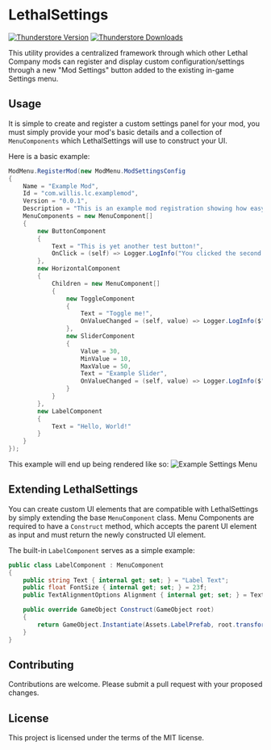 # LethalSettings

[![Thunderstore Version](https://img.shields.io/thunderstore/v/willis81808/LethalSettings?style=for-the-badge&logo=thunderstore&logoColor=white)](https://thunderstore.io/c/lethal-company/p/willis81808/LethalSettings/)
[![Thunderstore Downloads](https://img.shields.io/thunderstore/dt/willis81808/LethalSettings?style=for-the-badge&logo=thunderstore&logoColor=white)](https://thunderstore.io/c/lethal-company/p/willis81808/LethalSettings/)

This utility provides a centralized framework through which other Lethal Company mods can register and display custom configuration/settings through a new "Mod Settings" button added to the existing in-game Settings menu.

## Usage

It is simple to create and register a custom settings panel for your mod, you must simply provide your mod's basic details and a collection of `MenuComponents` which LethalSettings will use to construct your UI.

Here is a basic example:
```cs
ModMenu.RegisterMod(new ModMenu.ModSettingsConfig
{
    Name = "Example Mod",
    Id = "com.willis.lc.examplemod",
    Version = "0.0.1",
    Description = "This is an example mod registration showing how easy it can be to give your mod configuration a vanilla-like feel!",
    MenuComponents = new MenuComponent[]
    {
        new ButtonComponent
        {
            Text = "This is yet another test button!",
            OnClick = (self) => Logger.LogInfo("You clicked the second test button!")
        },
        new HorizontalComponent
        {
            Children = new MenuComponent[]
            {
                new ToggleComponent
                {
                    Text = "Toggle me!",
                    OnValueChanged = (self, value) => Logger.LogInfo($"New value: {value}")
                },
                new SliderComponent
                {
                    Value = 30,
                    MinValue = 10,
                    MaxValue = 50,
                    Text = "Example Slider",
                    OnValueChanged = (self, value) => Logger.LogInfo($"New value: {value}")
                }
            }
        },
        new LabelComponent
        {
            Text = "Hello, World!"
        }
    }
});
```

This example will end up being rendered like so:
![Example Settings Menu](https://i.imgur.com/aktZhLr.png)

## Extending LethalSettings

You can create custom UI elements that are compatible with LethalSettings by simply extending the base `MenuComponent` class.
Menu Components are required to have a `Construct` method, which accepts the parent UI element as input and must return the newly constructed UI element.

The built-in `LabelComponent` serves as a simple example:
```cs
public class LabelComponent : MenuComponent
{
    public string Text { internal get; set; } = "Label Text";
    public float FontSize { internal get; set; } = 23f;
    public TextAlignmentOptions Alignment { internal get; set; } = TextAlignmentOptions.MidlineLeft;

    public override GameObject Construct(GameObject root)
    {
        return GameObject.Instantiate(Assets.LabelPrefab, root.transform).Initialize(this);
    }
}
```

## Contributing

Contributions are welcome. Please submit a pull request with your proposed changes.

## License

This project is licensed under the terms of the MIT license.
